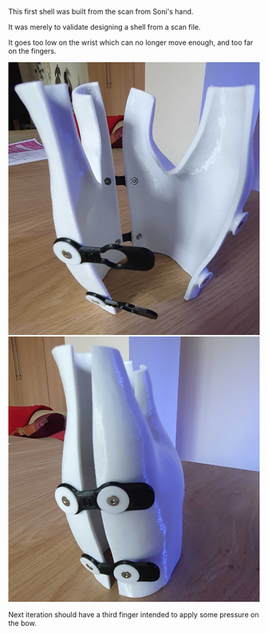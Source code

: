This first shell was built from the scan from Soni's hand.

It was merely to validate designing a shell from a scan file.

It goes too low on the wrist which can no longer move enough, and too far on the fingers.

<img src="https://github.com/reivaxy/celloAid/blob/main/shell_1/20240813_180450.jpg" width="512px"/>

<img src="https://github.com/reivaxy/celloAid/blob/main/shell_1/20240813_180626.jpg" width="512px"/>

Next iteration should have a third finger intended to apply some pressure on the bow.
